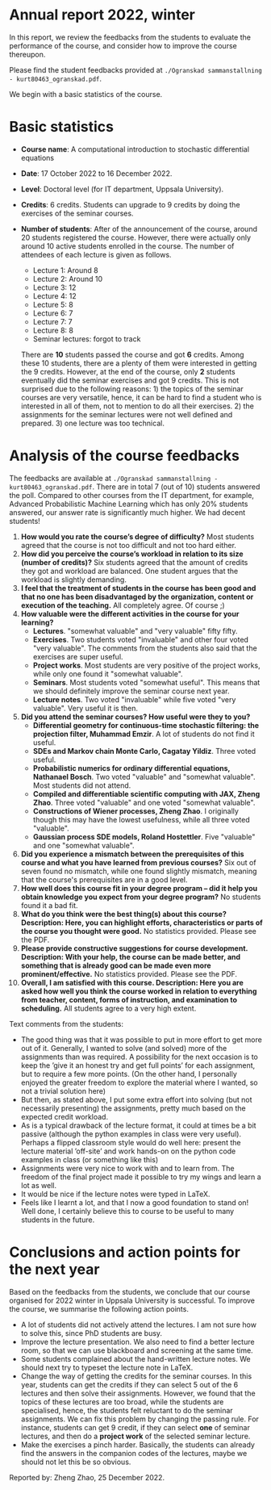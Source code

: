 # Annual report 2022, winter

In this report, we review the feedbacks from the students to evaluate the performance of the course, and consider how to improve the course thereupon.

Please find the student feedbacks provided at `./Ogranskad sammanstallning - kurt80463_ogranskad.pdf`.

We begin with a basic statistics of the course.

# Basic statistics

- **Course name**: A computational introduction to stochastic differential equations
- **Date**: 17 October 2022 to 16 December 2022.
- **Level**: Doctoral level (for IT department, Uppsala University).
- **Credits**: 6 credits. Students can upgrade to 9 credits by doing the exercises of the seminar courses.
- **Number of students**: After of the announcement of the course, around 20 students registered the course. However, there were actually only around 10 active students enrolled in the course. The number of attendees of each lecture is given as follows.

  - Lecture 1: Around 8
  - Lecture 2: Around 10
  - Lecture 3: 12
  - Lecture 4: 12
  - Lecture 5: 8
  - Lecture 6: 7
  - Lecture 7: 7
  - Lecture 8: 8
  - Seminar lectures: forgot to track
  
  There are **10** students passed the course and got **6** credits. Among these 10 students, there are a plenty of them were interested in getting the 9 credits. However, at the end of the course, only **2** students eventually did the seminar exercises and got 9 credits. This is not surprised due to the following reasons: 1) the topics of the seminar courses are very versatile, hence, it can be hard to find a student who is interested in all of them, not to mention to do all their exercises. 2) the assignments for the seminar lectures were not well defined and prepared. 3) one lecture was too technical. 

# Analysis of the course feedbacks

The feedbacks are available at `./Ogranskad sammanstallning - kurt80463_ogranskad.pdf`. There are in total 7 (out of 10) students answered the poll. Compared to other courses from the IT department, for example, Advanced Probabilistic Machine Learning which has only 20% students answered, our answer rate is significantly much higher. We had decent students!

1. **How would you rate the course’s degree of difficulty?** Most students agreed that the course is not too difficult and not too hard either. 
2. **How did you perceive the course’s workload in relation to its size (number of credits)?** Six students agreed that the amount of credits they got and workload are balanced. One student argues that the workload is slightly demanding.
3. **I feel that the treatment of students in the course has been good and that no one has been disadvantaged by the organization, content or execution of the teaching.** All completely agree. Of course ;)
4. **How valuable were the different activities in the course for your learning?**
   - **Lectures**. "somewhat valuable" and "very valuable" fifty fifty.
   - **Exercises**. Two students voted "invaluable" and other four voted "very valuable". The comments from the students also said that the exercises are super useful. 
   - **Project works**. Most students are very positive of the project works, while only one found it "somewhat valuable".
   - **Seminars**. Most students voted "somewhat useful". This means that we should definitely improve the seminar course next year.
   - **Lecture notes**. Two voted "invaluable" while five voted "very valuable". Very useful it is then.
5. **Did you attend the seminar courses? How useful were they to you?** 
   - **Differential geometry for continuous-time stochastic filtering: the projection filter, Muhammad Emzir**. A lot of students do not find it useful.
   - **SDEs and Markov chain Monte Carlo, Cagatay Yildiz**. Three voted useful.
   - **Probabilistic numerics for ordinary differential equations, Nathanael Bosch**. Two voted "valuable" and "somewhat valuable". Most students did not attend. 
   - **Compiled and differentiable scientific computing with JAX, Zheng Zhao**. Three voted "valuable" and one voted "somewhat valuable".
   - **Constructions of Wiener processes, Zheng Zhao**. I originally though this may have the lowest usefulness, while all three voted "valuable".
   - **Gaussian process SDE models, Roland Hostettler**. Five "valuable" and one "somewhat valuable".
6. **Did you experience a mismatch between the prerequisites of this course and what you have learned from previous courses?** Six out of seven found no mismatch, while one found slightly mismatch, meaning that the course's prerequisites are in a good level.
7. **How well does this course fit in your degree program – did it help you obtain knowledge you expect from your degree program?** No students found it a bad fit.
8. **What do you think were the best thing(s) about this course? Description: Here, you can highlight efforts, characteristics or parts of the course you thought were good.** No statistics provided. Please see the PDF.
9. **Please provide constructive suggestions for course development. Description: With your help, the course can be made better, and something that is already good can be made even more prominent/effective.** No statistics provided. Please see the PDF.
10. **Overall, I am satisfied with this course. Description: Here you are asked how well you think the course worked in relation to everything from teacher, content, forms of instruction, and examination to scheduling.** All students agree to a very high extent.

Text comments from the students:

  - The good thing was that it was possible to put in more effort to get more out of it. Generally, I wanted to solve (and solved) more of the assignments than was required. A possibility for the next occasion is to keep the ’give it an honest try and get full points’ for each assignment, but to require a few more points. (On the other hand, I personally enjoyed the greater freedom to explore the material where I wanted, so not a trivial solution here)
  - But then, as stated above, I put some extra effort into solving (but not necessarily presenting) the assignments, pretty much based on the expected credit workload.
  - As is a typical drawback of the lecture format, it could at times be a bit passive (although the python examples in class were very useful). Perhaps a flipped classroom style would do well here: present the lecture material ’off-site’ and work hands-on on the python code examples in class (or something like this)
  - Assignments were very nice to work with and to learn from. The freedom of the final project made it possible to try my wings and learn a lot as well.
  - It would be nice if the lecture notes were typed in LaTeX.
  - Feels like I learnt a lot, and that I now a good foundation to stand on! Well done, I certainly believe this to course to be useful to many students in the future.

# Conclusions and action points for the next year

Based on the feedbacks from the students, we conclude that our course organised for 2022 winter in Uppsala University is successful. To improve the course, we summarise the following action points.

- A lot of students did not actively attend the lectures. I am not sure how to solve this, since PhD students are busy. 
- Improve the lecture presentation. We also need to find a better lecture room, so that we can use blackboard and screening at the same time.
- Some students complained about the hand-written lecture notes. We should next try to typeset the lecture note in LaTeX.
- Change the way of getting the credits for the seminar courses. In this year, students can get the credits if they can select 5 out of the 6 lectures and then solve their assignments. However, we found that the topics of these lectures are too broad, while the students are specialised, hence, the students felt reluctant to do the seminar assignments. We can fix this problem by changing the passing rule. For instance, students can get 9 credit, if they can select **one** of seminar lectures, and then do a **project work** of the selected seminar lecture. 
- Make the exercises a pinch harder. Basically, the students can already find the answers in the companion codes of the lectures, maybe we should not let this be so obvious.

Reported by: Zheng Zhao, 25 December 2022.
